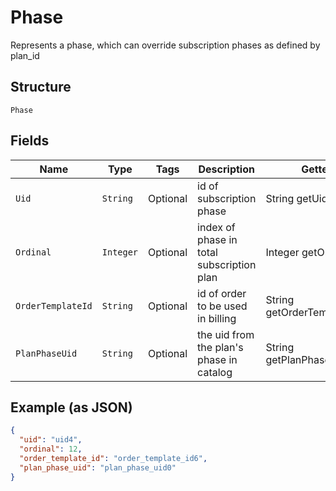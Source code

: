 
# Phase

Represents a phase, which can override subscription phases as defined by plan_id

## Structure

`Phase`

## Fields

| Name | Type | Tags | Description | Getter |
|  --- | --- | --- | --- | --- |
| `Uid` | `String` | Optional | id of subscription phase | String getUid() |
| `Ordinal` | `Integer` | Optional | index of phase in total subscription plan | Integer getOrdinal() |
| `OrderTemplateId` | `String` | Optional | id of order to be used in billing | String getOrderTemplateId() |
| `PlanPhaseUid` | `String` | Optional | the uid from the plan's phase in catalog | String getPlanPhaseUid() |

## Example (as JSON)

```json
{
  "uid": "uid4",
  "ordinal": 12,
  "order_template_id": "order_template_id6",
  "plan_phase_uid": "plan_phase_uid0"
}
```

